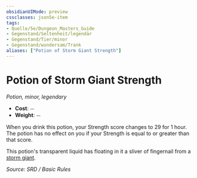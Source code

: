 ```yaml
---
obsidianUIMode: preview
cssclasses: json5e-item
tags:
- Quelle/5e/Dungeon_Masters_Guide
- Gegenstand/Seltenheit/legendär
- Gegenstand/Tier/minor
- Gegenstand/wundersam/Trank
aliases: ["Potion of Storm Giant Strength"]
---
```

# Potion of Storm Giant Strength
*Potion, minor, legendary*  

- **Cost**: ⏤
- **Weight**: ⏤

When you drink this potion, your Strength score changes to 29 for 1 hour. The potion has no effect on you if your Strength is equal to or greater than that score.

This potion's transparent liquid has floating in it a sliver of fingernail from a [storm giant](../Bestiarium/Riesen/storm-giant.md).

*Source: SRD / Basic Rules*